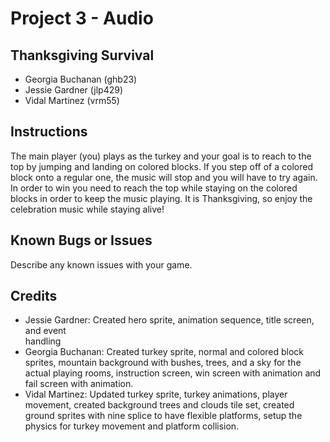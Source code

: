 #	Project	3 - Audio
##	Thanksgiving Survival
* Georgia Buchanan (ghb23)
* Jessie Gardner (jlp429)
* Vidal Martinez (vrm55)
##	Instructions
The main player (you) plays as the turkey and your goal is to reach to the top by jumping and landing on colored blocks.
If you step off of a colored block onto a regular one, the music will stop and you will have to try again.
In order to win you need to reach the top while staying on the colored blocks in order to keep the music playing.
It is Thanksgiving, so enjoy the celebration music while staying alive!
##	Known	Bugs	or	Issues
Describe	any	known	issues	with	your	game.
##	Credits
*	Jessie Gardner:	Created	hero	sprite,	animation	sequence,	title	screen,	and	event	
handling
*	Georgia Buchanan:	Created	turkey sprite, normal and colored block sprites, mountain background with bushes, trees, and a sky for the actual playing rooms, instruction screen, win screen with animation and fail screen with animation.
*	Vidal Martinez:	Updated turkey sprite, turkey animations, player movement, created background trees and clouds tile set, created ground sprites with nine splice to have flexible platforms, setup the physics for turkey movement and platform collision.
